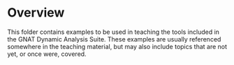# Overview

This folder contains examples to be used in teaching the tools
included in the GNAT Dynamic Analysis Suite. These examples are usually
referenced somewhere in the teaching material, but may also include
topics that are not yet, or once were, covered.
